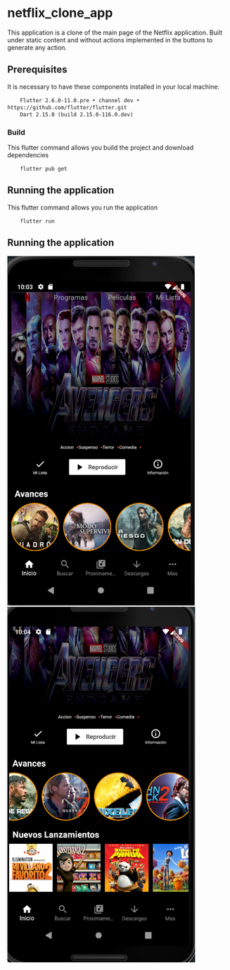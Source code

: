# netflix_clone_app

This application is a clone of the main page of the Netflix application. Built under static content and without actions implemented in the buttons to generate any action.


## Prerequisites
It is necessary to have these components installed in your local machine:

```
    Flutter 2.6.0-11.0.pre • channel dev • https://github.com/flutter/flutter.git
    Dart 2.15.0 (build 2.15.0-116.0.dev)
```

### Build

This flutter command allows you build the project and download dependencies

```
    flutter pub get
```

## Running the application

This flutter command allows you run the application

```
    flutter run
```

## Running the application

![](assets\images\netflix_clone_1.png)
![](assets\images\netflix_clone_2.png)


